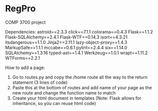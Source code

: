 # RegPro
COMP 3700 project

Dependencies:
astroid==2.3.3
click==7.1.1
colorama==0.4.3
Flask==1.1.2
Flask-SQLAlchemy==2.4.1
Flask-WTF==0.14.3
isort==4.3.21
itsdangerous==1.1.0
Jinja2==2.11.1
lazy-object-proxy==1.4.3
MarkupSafe==1.1.1
mccabe==0.6.1
pylint==2.4.4
six==1.14.0
SQLAlchemy==1.3.16
typed-ast==1.4.1
Werkzeug==1.0.1
wrapt==1.11.2
WTForms==2.2.1

How to add a page:
1) Go to routes.py and copy the /home route all the way to the return statement (3 lines of code)
2) Paste this at the bottom of routes and add name of your page as the new route and change the function name to match
3) Create your html document in templates (Note: Flask allows for inheritance, so you can reuse html code)